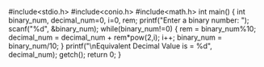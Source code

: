 #include<stdio.h>
#include<conio.h>
#include<math.h>
int main()
{
    int binary_num, decimal_num=0, i=0, rem;
    printf("Enter a binary number: ");
    scanf("%d", &binary_num);
    while(binary_num!=0)
    {
        rem = binary_num%10;
        decimal_num = decimal_num + rem*pow(2,i);
        i++;
        binary_num = binary_num/10;
    }
    printf("\nEquivalent Decimal Value is = %d", decimal_num);
    getch();
    return 0;
}
